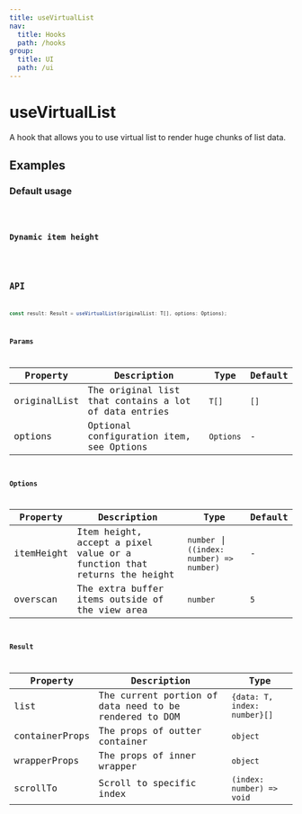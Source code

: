 ```yaml
---
title: useVirtualList
nav:
  title: Hooks
  path: /hooks
group:
  title: UI
  path: /ui
---
```


# useVirtualList

<Tag lang="en-US" tags="ssr"></Tag>

A hook that allows you to use virtual list to render huge chunks of list data.

## Examples

### Default usage

<code src="./demo/demo1.tsx" />

### Dynamic item height

<code src="./demo/demo2.tsx" />

## API

```typescript
const result: Result = useVirtualList(originalList: T[], options: Options);
```


### Params

| Property     | Description                                           | Type      | Default |
|--------------|-------------------------------------------------------|-----------|---------|
| originalList | The original list that contains a lot of data entries | `T[]`     | `[]`    |
| options      | Optional configuration item, see Options              | `Options` | -       |


### Options

| Property   | Description                                                             | Type                                      | Default |
|------------|-------------------------------------------------------------------------|-------------------------------------------|---------|
| itemHeight | Item height, accept a pixel value or a function that returns the height | `number` \| `((index: number) => number)` | -       |
| overscan   | The extra buffer items outside of the view area                         | `number`                                  | `5`     |

### Result

| Property       | Description                                            | Type                         |
|----------------|--------------------------------------------------------|------------------------------|
| list           | The current portion of data need to be rendered to DOM | `{data: T, index: number}[]` |
| containerProps | The props of outter container                          | `object`                     |
| wrapperProps   | The props of inner wrapper                             | `object`                     |
| scrollTo       | Scroll to specific index                               | `(index: number) => void`    |
